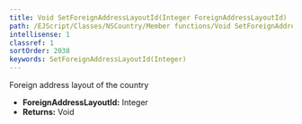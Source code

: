 ```yaml
---
title: Void SetForeignAddressLayoutId(Integer ForeignAddressLayoutId)
path: /EJScript/Classes/NSCountry/Member functions/Void SetForeignAddressLayoutId(Integer p_0)
intellisense: 1
classref: 1
sortOrder: 2038
keywords: SetForeignAddressLayoutId(Integer)
---
```



Foreign address layout of the country



* **ForeignAddressLayoutId:** Integer
* **Returns:** Void


